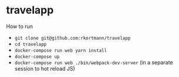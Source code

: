 # travelapp

How to run
- `git clone git@github.com:rkortmann/travelapp`
- `cd travelapp`
- `docker-compose run web yarn install`
- `docker-compose up`
- `docker-compose run web ./bin/webpack-dev-server` (in a separate session to hot reload JS)
